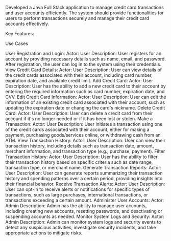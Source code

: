 Developed a Java Full Stack application to manage credit card transactions and user accounts efficiently. The system should provide functionalities for users to perform transactions securely and manage their credit card accounts effectively.

Key Features:

Use Cases

User Registration and Login:
Actor: User
Description: User registers for an account by providing necessary details such as name, email, and password. After registration, the user can log in to the system using their credentials.
View Credit Card Details:
Actor: User
Description: User can view details of the credit cards associated with their account, including card number, expiration date, and available credit limit.
Add Credit Card:
Actor: User
Description: User has the ability to add a new credit card to their account by entering the required information such as card number, expiration date, and CVV.
Edit Credit Card Information:
Actor: User
Description: User can edit the information of an existing credit card associated with their account, such as updating the expiration date or changing the card's nickname.
Delete Credit Card:
Actor: User
Description: User can delete a credit card from their account if it's no longer needed or if it has been lost or stolen.
Make a Transaction:
Actor: User
Description: User initiates a transaction using one of the credit cards associated with their account, either for making a payment, purchasing goods/services online, or withdrawing cash from an ATM.
View Transaction History:
Actor: User
Description: User can view their transaction history, including details such as transaction date, amount, merchant information, and transaction type (e.g., purchase, payment).
Filter Transaction History:
Actor: User
Description: User has the ability to filter their transaction history based on specific criteria such as date range, transaction type, or merchant name.
Generate Transaction Reports:
Actor: User
Description: User can generate reports summarizing their transaction history and spending patterns over a certain period, providing insights into their financial behavior.
Receive Transaction Alerts:
Actor: User
Description: User can opt-in to receive alerts or notifications for specific types of transactions, such as large purchases, international transactions, or transactions exceeding a certain amount.
Administer User Accounts:
Actor: Admin
Description: Admin has the ability to manage user accounts, including creating new accounts, resetting passwords, and deactivating or suspending accounts as needed.
Monitor System Logs and Security:
Actor: Admin
Description: Admin can monitor system logs and security events to detect any suspicious activities, investigate security incidents, and take appropriate actions to mitigate risks.
